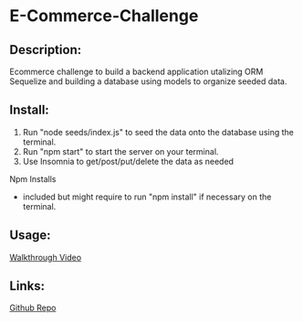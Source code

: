 # E-Commerce-Challenge

## Description:
Ecommerce challenge to build a backend application utalizing ORM Sequelize and building a database using models to organize seeded data.

## Install:
1. Run "node seeds/index.js" to seed the data onto the database using the terminal.
2. Run "npm start" to start the server on your terminal.
3. Use Insomnia to get/post/put/delete the data as needed

Npm Installs
- included but might require to run "npm install" if necessary on the terminal. 

## Usage:
[Walkthrough Video](https://user-images.githubusercontent.com/112823750/217396018-4425688a-594d-4c6a-804a-737674deeb9a.webm)



## Links:
[Github Repo](https://github.com/jon-dev092/E-Commerce-Challenge)
